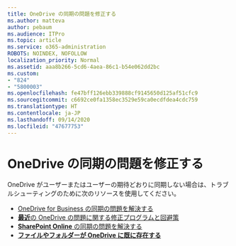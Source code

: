 ```yaml
---
title: OneDrive の同期の問題を修正する
ms.author: matteva
author: pebaum
ms.audience: ITPro
ms.topic: article
ms.service: o365-administration
ROBOTS: NOINDEX, NOFOLLOW
localization_priority: Normal
ms.assetid: aaa8b266-5cd6-4aea-86c1-b54e062dd2bc
ms.custom:
- "824"
- "5800003"
ms.openlocfilehash: fe47bff126ebb339888cf9145650d125af51cfc9
ms.sourcegitcommit: c6692ce0fa1358ec3529e59ca0ecdfdea4cdc759
ms.translationtype: HT
ms.contentlocale: ja-JP
ms.lasthandoff: 09/14/2020
ms.locfileid: "47677753"
---
```

# <a name="fix-onedrive-sync-problems"></a>OneDrive の同期の問題を修正する

OneDrive がユーザーまたはユーザーの期待どおりに同期しない場合は、トラブルシューティングのために次のリソースを使用してください。

- [OneDrive for Business の同期の問題を解決する](https://support.microsoft.com/office/207e983e-146d-404c-a994-672ef29e1f90)
- [**最近**の OneDrive の問題に関する修正プログラムと回避策](https://support.office.com/article/36110213-f3f6-490d-8cb7-3833539def0b)
- [**SharePoint Online** の同期の問題を解決する](https://support.office.com/article/207e983e-146d-404c-a994-672ef29e1f90)
- [**ファイルやフォルダーが OneDrive に既に存在する**](https://support.microsoft.com/office/7b8044ad-438d-41db-bbbf-4f66b8890408)
